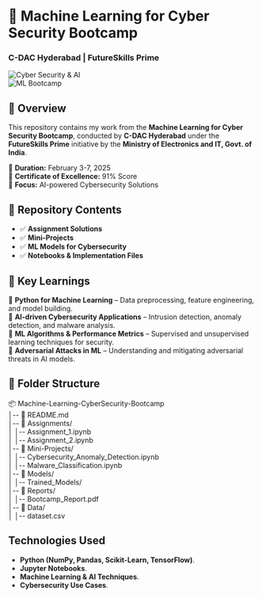 # 🚀 Machine Learning for Cyber Security Bootcamp  
### C-DAC Hyderabad | FutureSkills Prime  

![Cyber Security & AI](https://img.shields.io/badge/CyberSecurity-AI-blue)  
![ML Bootcamp](https://img.shields.io/badge/Machine%20Learning-Bootcamp-orange)  

## 📌 Overview  
This repository contains my work from the **Machine Learning for Cyber Security Bootcamp**, conducted by **C-DAC Hyderabad** under the **FutureSkills Prime** initiative by the **Ministry of Electronics and IT, Govt. of India**.  

🔹 **Duration:** February 3-7, 2025  
🔹 **Certificate of Excellence:** 91% Score  
🔹 **Focus:** AI-powered Cybersecurity Solutions  

## 📂 Repository Contents  
- ✅ **Assignment Solutions**  
- ✅ **Mini-Projects**  
- ✅ **ML Models for Cybersecurity**  
- ✅ **Notebooks & Implementation Files**  

## 📖 Key Learnings  
🔹 **Python for Machine Learning** – Data preprocessing, feature engineering, and model building.  
🔹 **AI-driven Cybersecurity Applications** – Intrusion detection, anomaly detection, and malware analysis.  
🔹 **ML Algorithms & Performance Metrics** – Supervised and unsupervised learning techniques for security.  
🔹 **Adversarial Attacks in ML** – Understanding and mitigating adversarial threats in AI models.  

## 📁 Folder Structure  

📦 Machine-Learning-CyberSecurity-Bootcamp  
│-- 📜 README.md  
│-- 📂 Assignments/  
│   │-- Assignment_1.ipynb  
│   │-- Assignment_2.ipynb  
│-- 📂 Mini-Projects/  
│   │-- Cybersecurity_Anomaly_Detection.ipynb  
│   │-- Malware_Classification.ipynb  
│-- 📂 Models/  
│   │-- Trained_Models/  
│-- 📂 Reports/  
│   │-- Bootcamp_Report.pdf  
│-- 📂 Data/  
│   │-- dataset.csv  

## Technologies Used
- **Python (NumPy, Pandas, Scikit-Learn, TensorFlow)**.
- **Jupyter Notebooks**.
- **Machine Learning & AI Techniques**.
- **Cybersecurity Use Cases**.

